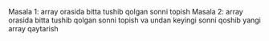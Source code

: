 Masala 1: array orasida bitta tushib qolgan sonni topish
Masala 2:  array orasida bitta tushib qolgan sonni topish va undan keyingi sonni qoshib yangi array qaytarish